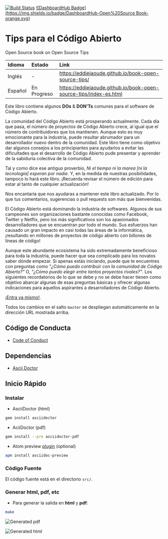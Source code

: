 [![Build Status](https://travis-ci.org/eddiejaoude/book-open-source-tips.svg?branch=master)](https://travis-ci.org/eddiejaoude/book-open-source-tips)
[![DashboardHub Badge](https://img.shields.io/badge/DashboardHub-Open%20Source Book-orange.svg)](https://pipeline.dashboardhub.io/f39a2d40-2045-11e8-a435-ade829eb4121/view)

# Tips para el Código Abierto

Open Source book on Open Source Tips

| Idioma | Estado | Link |
| :--- | :--- | :--- |
| Inglés | - | https://eddiejaoude.github.io/book-open-source-tips/ |
| Español | En Progreso | https://eddiejaoude.github.io/book-open-source-tips/index-es.html |

Este libro contiene algunos **DOs** & **DON'Ts** comunes para el software de Código Abierto.

La comunidad del Código Abierto está prosperando actualmente. Cada día que pasa, el número de proyectos de Código Abierto crece, al igual que el número de contribuidores que los mantienen. Aunque esto es muy emocionante para la industria, puede resultar abrumador para un desarrollador nuevo dentro de la comunidad. Este libro tiene como objetivo dar algunos consejos a los principiantes para ayudarlos a evitar las dificultades que el desarrollo de Código Abierto pude presentar y aprender de la sabiduría colectiva de la comunidad.

Tal y como dice ese antiguo proverbio, _Ni el tiempo ni la marea [ni la tecnología] esperan por nadie_. Y, en la medida de nuestras posibilidades, tampoco lo hará este libro. ¡Recuerda revisar el número de edición para estar al tanto de cualquier actualización!

Nos encantaría que nos ayudaras a mantener este libro actualizado. Por lo que tus comentarios, sugerencias o pull requests son más que bienvenidas. 

El Código Abierto está dominando la industria de softwares. Algunos de sus campeones son organizaciones bastante conocidas como Facebook, Twitter y Netflix, pero los más significativos son los apasionados desarrolladores que se encuentran por todo el mundo. Sus esfuerzos han causado un gran impacto en casi todas las áreas de la informática, ¡resultando en millones de proyectos de código abierto con billones de líneas de código!

Aunque este abundante ecosistema ha sido extremadamente beneficioso para toda la industria, puede hacer que sea complicado para los novatos saber dónde empezar. Si apenas estás iniciando, puede que te encuentres con preguntas como _"¿Cómo puedo contribuir con la comunidad de Código Abierto?"_ O, _"¿Cómo puedo elegir entre tantos proyectos rivales?"_. Los siguientes recordatorios de lo que se debe y no se debe hacer tienen como objetivo abarcar algunas de esas preguntas básicas y ofrecer algunas indicaciones para aquellos aspirantes a desarrolladores de Código Abierto.

[¡Entra ya mismo!](https://eddiejaoude.github.io/book-open-source-tips/).

Todos los cambios en el salto `master` se despliegan automáticamente en la dirección URL mostrada arriba.

## Código de Conducta

* [Code of Conduct](.github/CODE_OF_CONDUCT.md)

## Dependencias

* [Ascii Doctor](http://asciidoctor.org)

## Inicio Rápido

### Instalar

* AsciiDoctor (html)

```bash
gem install asciidoctor
```

* AciiDoctor (pdf)

```bash
gem install --pre asciidoctor-pdf
```

* Atom preview [plugin](https://atom.io/packages/asciidoc-preview) (optional)

```bash
apm install asciidoc-preview
```

### Código Fuente

El código fuente está en el directorio `src/`.

### Generar html, pdf, etc

* Para generar la salida en **html** y **pdf**:

```bash
make
```

![Generated pdf](https://cloud.githubusercontent.com/assets/624760/20028256/e127f148-a345-11e6-9871-5e40a7c73edb.png)

![Generated html](https://cloud.githubusercontent.com/assets/624760/20028253/cfd770c6-a345-11e6-8552-88904ecca9dc.png)
